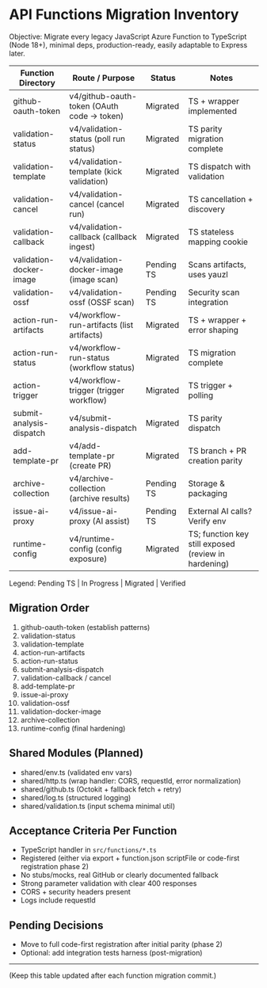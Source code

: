 # API Functions Migration Inventory

Objective: Migrate every legacy JavaScript Azure Function to TypeScript (Node 18+), minimal deps, production-ready, easily adaptable to Express later.

| Function Directory       | Route / Purpose                             | Status     | Notes                                                |
| ------------------------ | ------------------------------------------- | ---------- | ---------------------------------------------------- |
| github-oauth-token       | v4/github-oauth-token (OAuth code -> token) | Migrated   | TS + wrapper implemented                             |
| validation-status        | v4/validation-status (poll run status)      | Migrated   | TS parity migration complete                         |
| validation-template      | v4/validation-template (kick validation)    | Migrated   | TS dispatch with validation                          |
| validation-cancel        | v4/validation-cancel (cancel run)           | Migrated   | TS cancellation + discovery                          |
| validation-callback      | v4/validation-callback (callback ingest)    | Migrated   | TS stateless mapping cookie                          |
| validation-docker-image  | v4/validation-docker-image (image scan)     | Pending TS | Scans artifacts, uses yauzl                          |
| validation-ossf          | v4/validation-ossf (OSSF scan)              | Pending TS | Security scan integration                            |
| action-run-artifacts     | v4/workflow-run-artifacts (list artifacts)  | Migrated   | TS + wrapper + error shaping                         |
| action-run-status        | v4/workflow-run-status (workflow status)    | Migrated   | TS migration complete                                |
| action-trigger           | v4/workflow-trigger (trigger workflow)      | Migrated   | TS trigger + polling                                 |
| submit-analysis-dispatch | v4/submit-analysis-dispatch                 | Migrated   | TS parity dispatch                                   |
| add-template-pr          | v4/add-template-pr (create PR)              | Migrated   | TS branch + PR creation parity                       |
| archive-collection       | v4/archive-collection (archive results)     | Pending TS | Storage & packaging                                  |
| issue-ai-proxy           | v4/issue-ai-proxy (AI assist)               | Pending TS | External AI calls? Verify env                        |
| runtime-config           | v4/runtime-config (config exposure)         | Migrated   | TS; function key still exposed (review in hardening) |

Legend: Pending TS | In Progress | Migrated | Verified

## Migration Order

1. github-oauth-token (establish patterns)
2. validation-status
3. validation-template
4. action-run-artifacts
5. action-run-status
6. submit-analysis-dispatch
7. validation-callback / cancel
8. add-template-pr
9. issue-ai-proxy
10. validation-ossf
11. validation-docker-image
12. archive-collection
13. runtime-config (final hardening)

## Shared Modules (Planned)

- shared/env.ts (validated env vars)
- shared/http.ts (wrap handler: CORS, requestId, error normalization)
- shared/github.ts (Octokit + fallback fetch + retry)
- shared/log.ts (structured logging)
- shared/validation.ts (input schema minimal util)

## Acceptance Criteria Per Function

- TypeScript handler in `src/functions/*.ts`
- Registered (either via export + function.json scriptFile or code-first registration phase 2)
- No stubs/mocks, real GitHub or clearly documented fallback
- Strong parameter validation with clear 400 responses
- CORS + security headers present
- Logs include requestId

## Pending Decisions

- Move to full code-first registration after initial parity (phase 2)
- Optional: add integration tests harness (post-migration)

---

(Keep this table updated after each function migration commit.)

